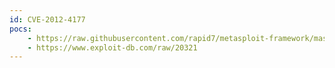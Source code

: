 ```yaml
---
id: CVE-2012-4177
pocs:
    - https://raw.githubusercontent.com/rapid7/metasploit-framework/master/modules/exploits/windows/browser/ubisoft_uplay_cmd_exec.rb
    - https://www.exploit-db.com/raw/20321
---
```

